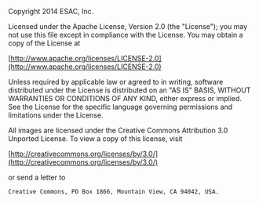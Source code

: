 Copyright 2014 ESAC, Inc.

Licensed under the Apache License, Version 2.0 (the "License");
you may not use this file except in compliance with the License.
You may obtain a copy of the License at

[http://www.apache.org/licenses/LICENSE-2.0](http://www.apache.org/licenses/LICENSE-2.0)

Unless required by applicable law or agreed to in writing, software
distributed under the License is distributed on an "AS IS" BASIS,
WITHOUT WARRANTIES OR CONDITIONS OF ANY KIND, either express or implied.
See the License for the specific language governing permissions and
limitations under the License.

All images are licensed under the Creative Commons Attribution 3.0 Unported
License. To view a copy of this license, visit

[http://creativecommons.org/licenses/by/3.0/](http://creativecommons.org/licenses/by/3.0/)

or send a letter to

    Creative Commons, PO Box 1866, Mountain View, CA 94042, USA.
